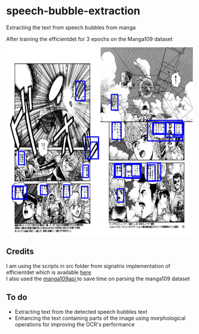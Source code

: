 # speech-bubble-extraction
 Extracting the text from speech bubbles from manga

After training the efficientdet for 3 epochs on the Manga109 dataset

<img src="out.png"></img>

## Credits

I am using the scripts in src folder from signatrix implementation of efficientdet which is available <a href="https://github.com/signatrix/efficientdet"> here </a> <br>
I also used the <a href="https://github.com/manga109/manga109api">manga109api </a> to save time on parsing the manga109 dataset

## To do
<ul>
 <li>Extracting text from the detected speech bubbles text</li>
 <li> Enhancing the text containing parts of the image using morphological operations for improving the OCR's performance </li>
</ul>
